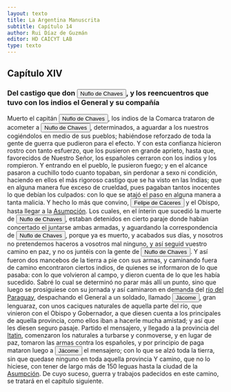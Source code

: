 ```yaml
---
layout: texto
title: La Argentina Manuscrita
subtitle: Capítulo 14
author: Rui Díaz de Guzmán
editor: HD CAICYT LAB
type: texto
---
```


## Capítulo XIV
### Del castigo que don <button class="balloon" data-balloon-pos="up" data-balloon-length="large" data-balloon="conqueror,explorer,colonizer">Nuflo de Chaves</button>, y los reencuentros que tuvo con los indios el General y su compañía


Muerto el capitán <button class="balloon" data-balloon-pos="up" data-balloon-length="large" data-balloon="conqueror,explorer,colonizer">Nuflo de Chaves</button>, los indios de la Comarca trataron de acometer a <button class="balloon" data-balloon-pos="up" data-balloon-length="large" data-balloon="conqueror,explorer,colonizer">Nuflo de Chaves</button>, determinados, a aguardar a los nuestros cogiéndolos en medio de sus pueblos; habiéndose reforzado de toda la gente de guerra que pudieron para el efecto. Y con esta confianza hicieron rostro con tanto esfuerzo, que los pusieron en grande aprieto, hasta que, favorecidos de Nuestro Señor, los españoles cerraron con los indios y los rompieron. Y entrando en el pueblo, le pusieron fuego; y en el alcance pasaron a cuchillo todo cuanto topaban, sin perdonar a sexo ni condición, haciendo en ellos el más rigoroso castigo que se ha visto en las Indias; que en alguna manera fue exceso de crueldad, pues pagaban tantos inocentes lo que debían los culpados: con lo que se atajó el paso en alguna manera a tanta malicia. Y hecho lo más que convino, <button class="balloon" data-balloon-pos="up" data-balloon-length="large" data-balloon="Conqueror,Explorer,colonizer">Felipe de Cáceres</button> y el Obispo, hasta llegar a la <a href="https://recogito.pelagios.org/document/wzqxhk0h3vpikm/part/1/edit#3533eedf-b638-41ab-89d4-829dc41ee364" target="_blank">Asumpción</a>. Los cuales, en el ínterin que sucedió la muerte de <button class="balloon" data-balloon-pos="up" data-balloon-length="large" data-balloon="conqueror,explorer,colonizer">Nuflo de Chaves</button>, estaban detenidos en cierto paraje donde habían concertado el juntarse ambas armadas, y aguardando la correspondencia de <button class="balloon" data-balloon-pos="up" data-balloon-length="large" data-balloon="conqueror,explorer,colonizer">Nuflo de Chaves</button>, porque ya es muerto, y acabados sus días, y nosotros no pretendemos haceros a vosotros mal ninguno, y así seguid vuestro camino en paz, y no os juntéis con la gente de <button class="balloon" data-balloon-pos="up" data-balloon-length="large" data-balloon="conqueror,explorer,colonizer">Nuflo de Chaves</button>. Y así fueron dos mancebos de la tierra a pie con sus armas, y caminando fuera de camino encontraron ciertos indios, de quienes se informaron de lo que pasaba: con lo que volvieron al campo, y dieron cuenta de lo que les había sucedido. Sabré lo cual se determinó no parar más allí un punto, sino que luego se prosiguiese con su jornada y así caminaron en demanda del <a href="https://recogito.pelagios.org/document/wzqxhk0h3vpikm/part/1/edit#b146b472-fe5c-4df5-8155-26a2ae040644" target="_blank">río del Paraguay</a>, despachando el General a un soldado, llamado <button class="balloon" data-balloon-pos="up" data-balloon-length="large" data-balloon="person">Jácome</button>, gran lenguaraz, con unos caciques naturales de aquella parte del río, que vinieron con el Obispo y Gobernador, a que diesen cuenta a los principales de aquella provincia, como ellos iban a hacerle mucha amistad; y así que les diesen seguro pasaje. Partido el mensajero, y llegado a la provincia del <a href="https://recogito.pelagios.org/document/wzqxhk0h3vpikm/part/1/edit#d1a2ec8c-957f-48c3-9078-9363680db42b" target="_blank">Itatin</a>, comenzaron los naturales a turbarse y conmoverse, y en lugar de paz, tomaron las armas contra los españoles, y por principio de paga mataron luego a <button class="balloon" data-balloon-pos="up" data-balloon-length="large" data-balloon="person">Jácome</button> el mensajero; con lo que se alzó toda la tierra, sin que quedase ninguno en toda aquella provincia Y camino, que no lo hiciese, con tener de largo más de 150 leguas hasta la ciudad de la <a href="https://recogito.pelagios.org/document/wzqxhk0h3vpikm/part/1/edit#a3b699bf-c173-402e-a392-a7ee63c2b98a" target="_blank">Asumpción</a>. De cuyo suceso, guerra y trabajos padecidos en este camino, se tratará en el capítulo siguiente.